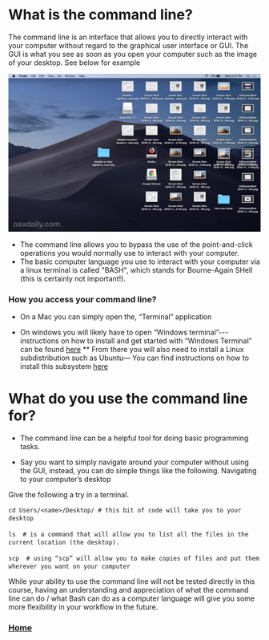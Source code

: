 # What is the command line?

The command line is an interface that allows you to directly interact with your computer without regard to the graphical user interface or GUI. The GUI is what you see as soon as you open your computer such as the image of your desktop. See below for example

<img src="gui_screenshot.png" class="inline"/>

* The command line allows you to bypass the use of the point-and-click operations you would normally use to interact with your computer.
* The basic computer language you use to interact with your computer via a linux terminal is called "BASH", which stands for Bourne-Again SHell (this is certainly not important!). 

### How you access your command line?

* On a Mac you can simply open the, “Terminal” application

* On windows you will likely have to open “Windows terminal”---instructions on how to install and get started with “Windows Terminal” can be found [here](https://docs.microsoft.com/en-us/windows/terminal/install)
** From there you will also need to install a Linux subdistribution such as Ubuntu— You can find instructions on how to install this subsystem [here](https://docs.microsoft.com/en-us/windows/wsl/about)

# What do you use the command line for?

* The command line can be a helpful tool for doing basic programming tasks.

* Say you want to simply navigate around your computer without using the GUI, instead, you can do simple things like the following. Navigating to your computer’s desktop


Give the following a try in a terminal.
```
cd Users/<name>/Desktop/ # this bit of code will take you to your desktop

ls  # is a command that will allow you to list all the files in the current location (the desktop).

scp  # using “scp” will allow you to make copies of files and put them wherever you want on your computer
```


While your ability to use the command line will not be tested directly in this course, having an understanding and appreciation of what the command line can do / what Bash can do as a computer language will give you some more flexibility in your workflow in the future. 



### [Home](https://bdeck8317.github.io/compPsy.github.io/)
